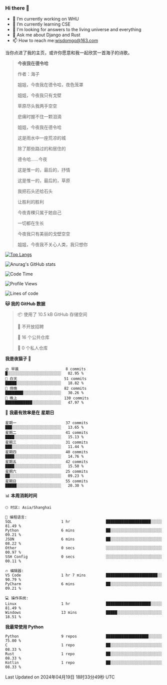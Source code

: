 ### Hi there 👋



- 🔭 I’m currently working on WHU
- 🌱 I’m currently learning CSE
- 🤔 I'm looking for answers to the living universe and everything
- 💬 Ask me about Django and Rust
- 📫 How to reach me:wisdomgo@163.com

当你点进了我的主页，或许你愿意和我一起欣赏一首海子的诗歌。

>**今夜我在德令哈**
>
>作者：海子
>
>姐姐，今夜我在德令哈，夜色笼罩
>
>姐姐，今夜我只有戈壁
>
>草原尽头我两手空空
>
>悲痛时握不住一颗泪滴
>
>姐姐，今夜我在德令哈
>
>这是雨水中一座荒凉的城
>
>除了那些路过的和居住的
>
>德令哈......今夜
>
>这是惟一的，最后的，抒情
>
>这是惟一的，最后的，草原
>
>我把石头还给石头
>
>让胜利的胜利
>
>今夜青稞只属于她自己
>
>一切都在生长
>
>今夜我只有美丽的戈壁空空
>
>姐姐，今夜我不关心人类，我只想你



[![Top Langs](https://github-readme-stats.vercel.app/api/top-langs/?username=wisdomgo&theme=onedark)](https://github.com/anuraghazra/github-readme-stats)

![Anurag's GitHub stats](https://github-readme-stats.vercel.app/api?username=wisdomgo&hide=contribs,stars&theme=synthwave)

<!--START_SECTION:waka-->
![Code Time](http://img.shields.io/badge/Code%20Time-138%20hrs%2052%20mins-blue)

![Profile Views](http://img.shields.io/badge/%E4%B8%AA%E4%BA%BA%E8%B5%84%E6%96%99%E8%A7%82%E7%9C%8B%E6%AC%A1%E6%95%B0-4-blue)

![Lines of code](https://img.shields.io/badge/%E4%BB%8E%E3%80%8CHello%20World%E3%80%8D%E8%B5%B7%E6%88%91%E5%B7%B2%E7%BB%8F%E5%86%99%E4%BA%86-46.2%20thousand%20%E8%A1%8C%E4%BB%A3%E7%A0%81-blue)

**🐱 我的 GitHub 数据** 

> 📦  使用了 10.5 kB GitHub 存储空间 
 > 
> 🚫 不开放招聘
 > 
> 📜 16 个公共仓库 
 > 
> 🔑 0 个私人仓库 
 > 
**我是夜猫子 🦉** 

```text
🌞 早晨                     8 commits           █░░░░░░░░░░░░░░░░░░░░░░░░   02.95 % 
🌆 白天                     51 commits          █████░░░░░░░░░░░░░░░░░░░░   18.82 % 
🌃 傍晚                     82 commits          ████████░░░░░░░░░░░░░░░░░   30.26 % 
🌙 晚上                     130 commits         ████████████░░░░░░░░░░░░░   47.97 % 
```
📅 **我最有效率是在 星期日** 

```text
星期一                      37 commits          ███░░░░░░░░░░░░░░░░░░░░░░   13.65 % 
星期二                      41 commits          ████░░░░░░░░░░░░░░░░░░░░░   15.13 % 
星期三                      31 commits          ███░░░░░░░░░░░░░░░░░░░░░░   11.44 % 
星期四                      40 commits          ████░░░░░░░░░░░░░░░░░░░░░   14.76 % 
星期五                      42 commits          ████░░░░░░░░░░░░░░░░░░░░░   15.50 % 
星期六                      25 commits          ██░░░░░░░░░░░░░░░░░░░░░░░   09.23 % 
星期日                      55 commits          █████░░░░░░░░░░░░░░░░░░░░   20.30 % 
```


📊 **本周消耗时间** 

```text
🕑︎ 时区: Asia/Shanghai

💬 编程语言: 
SQL                      1 hr                ████████████████████░░░░░   81.49 % 
Python                   6 mins              ██░░░░░░░░░░░░░░░░░░░░░░░   09.21 % 
JSON                     6 mins              ██░░░░░░░░░░░░░░░░░░░░░░░   08.22 % 
Other                    0 secs              ░░░░░░░░░░░░░░░░░░░░░░░░░   00.97 % 
SSH Config               0 secs              ░░░░░░░░░░░░░░░░░░░░░░░░░   00.11 % 

🔥 编辑器: 
VS Code                  1 hr 7 mins         ███████████████████████░░   90.79 % 
PyCharm                  6 mins              ██░░░░░░░░░░░░░░░░░░░░░░░   09.21 % 

💻 操作系统: 
Linux                    1 hr                ████████████████████░░░░░   81.49 % 
Windows                  13 mins             █████░░░░░░░░░░░░░░░░░░░░   18.51 % 
```

**我最常使用 Python** 

```text
Python                   9 repos             ███████████████████░░░░░░   75.00 % 
C                        1 repo              ██░░░░░░░░░░░░░░░░░░░░░░░   08.33 % 
Rust                     1 repo              ██░░░░░░░░░░░░░░░░░░░░░░░   08.33 % 
Kotlin                   1 repo              ██░░░░░░░░░░░░░░░░░░░░░░░   08.33 % 
```




 Last Updated on 2024年04月19日 18时33分49秒 UTC
<!--END_SECTION:waka-->
